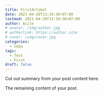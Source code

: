```yaml
---
title: FirstArtikel
date: 2021-04-20T13:34:36+07:00
lastmod: 2021-04-20T13:34:36+07:00
author: Acile
# avatar: /img/author.jpg
# authorlink: https://author.site
# cover: /img/cover.jpg
categories:
  - Coba
tags:
  - Test
  - First
draft: false
---
```


Cut out summary from your post content here.

<!--more-->

The remaining content of your post.